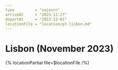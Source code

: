 ```yaml
---
type         = "sojourn"
arriveAt     = "2023-11-27"
departAt     = "2023-12-01"
locationFile = "location/pt-lisbon.md"
---
```


# Lisbon (November 2023)

{% locationPartial file=$locationFile /%} 
